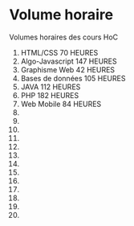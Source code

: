 # Volume horaire

Volumes horaires des cours HoC
1. HTML/CSS 70 HEURES
2. Algo-Javascript 147 HEURES
3. Graphisme Web 42 HEURES
4. Bases de données 105 HEURES
5. JAVA 112 HEURES
6. PHP 182 HEURES
7. Web Mobile 84 HEURES
8. 
9. 
10. 
11. 
12.
13. 
14. 
15. 
16. 
17. 
18. 
19. 
20. 
